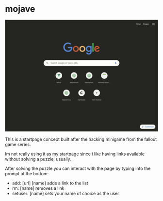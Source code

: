 # mojave

![preview](https://github.com/cbrasser/mojave/blob/main/mojave_peek.gif)

This is a startpage concept built after the hacking minigame from the fallout game series.

Im not really using it as my startpage since i like having links available without solving a puzzle, usually.

After solving the puzzle you can interact with the page by typing into the prompt at the bottom:

- add: [url] [name] adds a link to the list
- rm: [name] removes a link
- setuser: [name] sets your name of choice as the user


